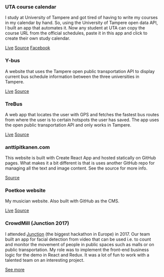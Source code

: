 ### UTA course calendar

I study at University of Tampere and got tired of having to write my courses in my calendar by hand. So, using the University of Tampere open data API, I built an app that automates it. Now any student at UTA can copy the course URL from the official schedules, paste it in this app and click to create their own study calendar.

<a href="https://utacoursecalendar.herokuapp.com/" target="_blank">Live</a>
<a href="https://github.com/anttispitkanen/uta-course-calendar" target="_blank">Source</a>
<a href="https://www.facebook.com/utacoursecalendar/" target="_blank">Facebook</a>

### Y-bus

A website that uses the Tampere open public transportation API to display current bus schedule information between the three universities in Tampere.

<a href="https://y-bus.herokuapp.com/" target="_blank">Live</a>
<a href="https://github.com/anttispitkanen/y-bus" target="_blank">Source</a>

### TreBus

A web app that locates the user with GPS and fetches the fastest bus routes from where the user is to certain hotspots the user has saved. The app uses the open public transportation API and only works in Tampere.

<a href="https://trebus.herokuapp.com/" target="_blank">Live</a>
<a href="https://github.com/anttispitkanen/trebus" target="_blank">Source</a>

### anttipitkanen.com

This website is built with Create React App and hosted statically on GitHub pages. What makes it a bit different is that is uses another GitHub repo for managing all the text and image content. See the source for more info.

<a href="https://github.com/anttispitkanen/homepage/" target="_blank">Source</a>

### Poetkoe website

My musician website. Also built with GitHub as the CMS.

<a href="http://www.poetkoe.com/" target="_blank">Live</a>
<a href="https://github.com/anttispitkanen/poetkoe" target="_blank">Source</a>

### CrowdMill (Junction 2017)

I attended <a href="https://hackjunction.com/" target="_blank">Junction</a> (the biggest hackathon in Europe) in 2017. Our team built an app for facial detection from video that can be used i.e. to count and monitor the movement of people in public spaces such as malls or on public transportation. My role was to implement the front-end business logic for the demo in React and Redux. It was a lot of fun to work with a talented team on an interesting project.

<a href="https://devpost.com/software/darkdata" target="_blank">See more</a>
